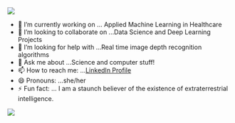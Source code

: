 <img src="https://media.giphy.com/media/xUOrw1avEiJvQJlo76/giphy.gif" size=large>

- 🔭 I’m currently working on ... Applied Machine Learning in Healthcare
- 👯 I’m looking to collaborate on ...Data Science and Deep Learning Projects
- 🤔 I’m looking for help with ...Real time image depth recognition algorithms
- 💬 Ask me about ...Science and computer stuff!
- 📫 How to reach me: ...[LinkedIn Profile](https://www.linkedin.com/in/harshita-chadha-1b8576163/)
- 😄 Pronouns: ...she/her
- ⚡ Fun fact: ... I am a staunch believer of the existence of extraterrestrial intelligence.
<img src="https://media.giphy.com/media/xUOrw1avEiJvQJlo76/giphy.gif">
